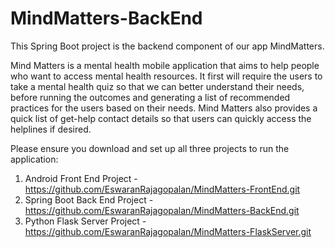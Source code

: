 # MindMatters-BackEnd
This Spring Boot project is the backend component of our app MindMatters.

Mind Matters is a mental health mobile application that aims to help people who want to access mental health resources. It first will require the users to take a mental health quiz so that we can better understand their needs, before running the outcomes and generating a list of recommended practices for the users based on their needs. Mind Matters also provides a quick list of get-help contact details so that users can quickly access the helplines if desired. 

Please ensure you download and set up all three projects to run the application:

1.	Android Front End Project - https://github.com/EswaranRajagopalan/MindMatters-FrontEnd.git
2.	Spring Boot Back End Project - https://github.com/EswaranRajagopalan/MindMatters-BackEnd.git
3.	Python Flask Server Project - https://github.com/EswaranRajagopalan/MindMatters-FlaskServer.git
